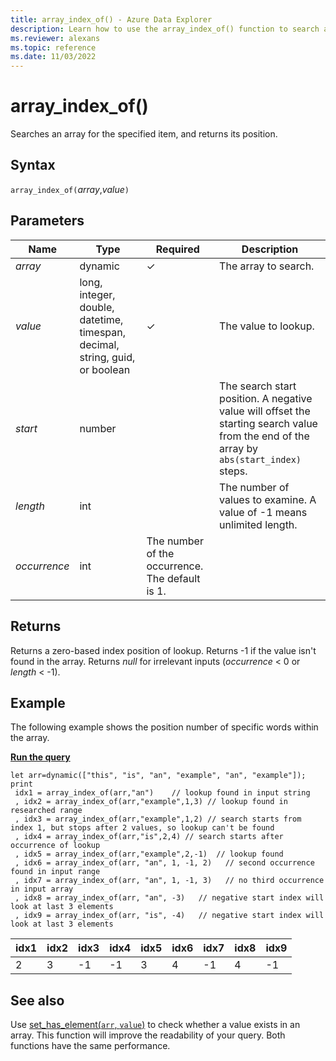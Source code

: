 ```yaml
---
title: array_index_of() - Azure Data Explorer
description: Learn how to use the array_index_of() function to search an array for a specified item, and return its position.
ms.reviewer: alexans
ms.topic: reference
ms.date: 11/03/2022
---
```

# array_index_of()

Searches an array for the specified item, and returns its position.

## Syntax

`array_index_of(`*array*,*value*`)`

## Parameters

| Name | Type | Required | Description |
|--|--|--|--|
| *array*| dynamic | &check; | The array to search.|
| *value* | long, integer, double, datetime, timespan, decimal, string, guid, or boolean | &check; | The value to lookup. |
| *start* | number |  | The search start position. A negative value will offset the starting search value from the end of the array by `abs(start_index)` steps.
| *length* | int |  | The number of values to examine. A value of -1 means unlimited length.
| *occurrence* | int | The number of the occurrence. The default is 1.

## Returns

Returns a zero-based index position of lookup.
Returns -1 if the value isn't found in the array.
Returns *null* for irrelevant inputs (*occurrence* < 0 or  *length* < -1).

## Example

The following example shows the position number of specific words within the array.

[**Run the query**](https://dataexplorer.azure.com/clusters/help/databases/Samples?query=H4sIAAAAAAAAA52T7WrCMBiF/3sVB//MQoq0dV8Mr2QMielbDUuTkqRO735pmsk2dQ5LG0jhPOfkvK0iD27tsj5o3koxe536rXRThum4cj2stOdtp+j0xVv2Mums1H4CWe8LLAcYP6ykrmm/Ms0sbNmgyRCu+RzKmPe+Q2N6XUPqcHe9h/OBsZmADZTyAuUYomBVdo5lyRG3Yks1LNcbQgJW14FlBI7ykIZb79BY0yIqUDCsY0zTOfDGk0WJHVc9OQZnvpIIru881jRGSu6LC+5DvyVbnDEeDYwQvbWkBcE0ySEh768dqGR5kZ30ndQP59VptOGoeXjKbJyXI2FCu9/C/BpdbDqRH/9DrhJZG4RPzf5gH6mRkqhPf1LzI4823MsdjS2mwX1IpWIH4B6KO48KpKgl7V3CP1/Cxx8gX9yK/wT41ILVWgMAAA==)

```kusto
let arr=dynamic(["this", "is", "an", "example", "an", "example"]);
print
 idx1 = array_index_of(arr,"an")    // lookup found in input string
 , idx2 = array_index_of(arr,"example",1,3) // lookup found in researched range 
 , idx3 = array_index_of(arr,"example",1,2) // search starts from index 1, but stops after 2 values, so lookup can't be found
 , idx4 = array_index_of(arr,"is",2,4) // search starts after occurrence of lookup
 , idx5 = array_index_of(arr,"example",2,-1)  // lookup found
 , idx6 = array_index_of(arr, "an", 1, -1, 2)   // second occurrence found in input range
 , idx7 = array_index_of(arr, "an", 1, -1, 3)   // no third occurrence in input array
 , idx8 = array_index_of(arr, "an", -3)   // negative start index will look at last 3 elements
 , idx9 = array_index_of(arr, "is", -4)   // negative start index will look at last 3 elements
```

|idx1|idx2|idx3|idx4|idx5|idx6|idx7|idx8|idx9|
|----|----|----|----|----|----|----|----|----|
|2   |3   |-1  |-1   |3   |4   |-1  |4  |-1  |

## See also

Use [set_has_element(`arr`, `value`)](sethaselementfunction.md) to check whether a value exists in an array. This function will improve the readability of your query. Both functions have the same performance.
